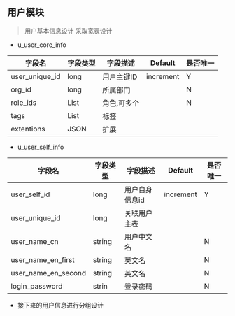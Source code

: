 ## 用户模块

> 用户基本信息设计
采取宽表设计

- u_user_core_info

|字段名|字段类型|字段描述|Default|是否唯一|
|---|---|---|---|---|
user_unique_id|long|用户主键ID|increment|Y|
org_id|long|所属部门| |N
role_ids|List<long>|角色,可多个| |N
tags|List<long>|标签|
extentions|JSON|扩展
- u_user_self_info

|字段名|字段类型|字段描述|Default|是否唯一|
|---|---|---|---|---|
user_self_id|long|用户自身信息id|increment|Y
user_unique_id|long|关联用户主表|
user_name_cn|string|用户中文名| |N|
user_name_en_first|string|英文名| |N
user_name_en_second|string|英文名| |N
login_password|strin|登录密码| |N

- 接下来的用户信息进行分组设计



